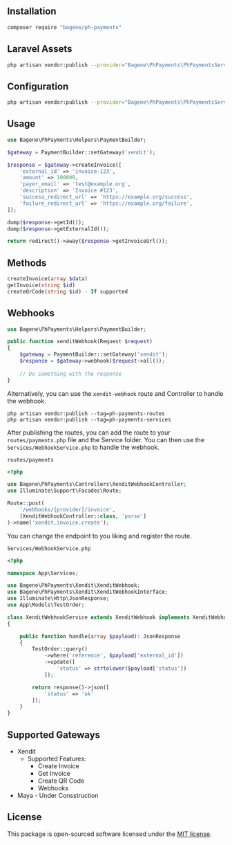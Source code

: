 ## Installation
```bash
composer require "bagene/ph-payments"
```

## Laravel Assets
```bash
php artisan vendor:publish --provider="Bagene\PhPayments\PhPaymentsServiceProvider"
```

## Configuration
```bash
php artisan vendor:publish --provider="Bagene\PhPayments\PhPaymentsServiceProvider" --tag="config"
```

## Usage
```php
use Bagene\PhPayments\Helpers\PaymentBuilder;

$gateway = PaymentBuilder::setGateway('xendit');

$response = $gateway->createInvoice([
    'external_id' => 'invoice-123',
    'amount' => 100000,
    'payer_email' => 'test@example.org',
    'description' => 'Invoice #123',
    'success_redirect_url' => 'https://example.org/success',
    'failure_redirect_url' => 'https://example.org/failure',
]);

dump($response->getId());
dump($response->getExternalId());

return redirect()->away($response->getInvoiceUrl());
```

## Methods

```php
createInvoice(array $data)
getInvoice(string $id)
createQrCode(string $id) - If supported
```

## Webhooks
```php
use Bagene\PhPayments\Helpers\PaymentBuilder;

public function xenditWebhook(Request $request)
{
    $gateway = PaymentBuilder::setGateway('xendit');
    $response = $gateway->webhook($request->all());
    
    // Do something with the response
}
```
Alternatively, you can use the `xendit-webhook` route and Controller to handle the webhook.
```
php artisan vendor:publish --tag=ph-payments-routes
php artisan vendor:publish --tag=ph-payments-services
```
After publishing the routes, you can add the route to your `routes/payments.php` file and the Service folder.
You can then use the `Services/WebhookService.php` to handle the webhook.

`routes/payments`
```php
<?php

use Bagene\PhPayments\Controllers\XenditWebhookController;
use Illuminate\Support\Facades\Route;

Route::post(
    '/webhooks/{provider}/invoice',
    [XenditWebhookController::class, 'parse']
)->name('xendit.invoice.create');
```
You can change the endpoint to you liking and register the route.

`Services/WebhookService.php`

```php
<?php

namespace App\Services;

use Bagene\PhPayments\Xendit\XenditWebhook;
use Bagene\PhPayments\Xendit\XenditWebhookInterface;
use Illuminate\Http\JsonResponse;
use App\Models\TestOrder;

class XenditWebhookService extends XenditWebhook implements XenditWebhookInterface
{

    public function handle(array $payload): JsonResponse
    {
        TestOrder::query()
            ->where('reference', $payload['external_id'])
            ->update([
                'status' => strtolower($payload['status'])
            ]);

        return response()->json([
            'status' => 'ok'
        ]);
    }
}

```

## Supported Gateways
- Xendit 
  - Supported Features: 
    - Create Invoice
    - Get Invoice
    - Create QR Code
    - Webhooks
- Maya - Under Consstruction

## License
This package is open-sourced software licensed under the [MIT license](https://opensource.org/licenses/MIT).
